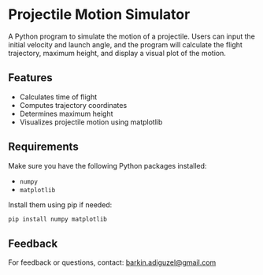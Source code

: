 # Projectile Motion Simulator

A Python program to simulate the motion of a projectile. Users can input the initial velocity and launch angle, and the program will calculate the flight trajectory, maximum height, and display a visual plot of the motion.

## Features

- Calculates time of flight
- Computes trajectory coordinates
- Determines maximum height
- Visualizes projectile motion using matplotlib

## Requirements

Make sure you have the following Python packages installed:

- `numpy`
- `matplotlib`

Install them using pip if needed:

```bash
pip install numpy matplotlib
```
## Feedback

For feedback or questions, contact: [barkin.adiguzel@gmail.com](mailto:barkin.adiguzel@gmail.com)
